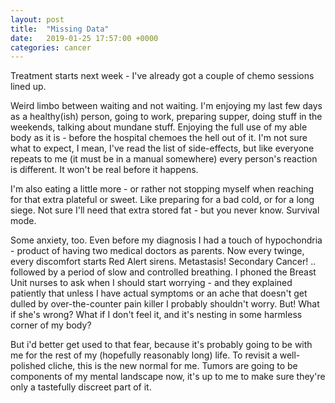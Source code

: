 ```yaml
---
layout: post
title:  "Missing Data"
date:   2019-01-25 17:57:00 +0000
categories: cancer
---
```

Treatment starts next week - I've already got a couple of chemo sessions lined up.

Weird limbo between waiting and not waiting.  I'm enjoying my last few days as a healthy(ish) person, going to work, preparing supper, doing stuff in the weekends, talking about mundane stuff.  Enjoying the full use of my able body as it is - before the hospital chemoes the hell out of it.  I'm not sure what to expect, I mean, I've read the list of side-effects, but like everyone repeats to me (it must be in a manual somewhere) every person's reaction is different.  It won't be real before it happens.

I'm also eating a little more - or rather not stopping myself when reaching for that extra plateful or sweet.  Like preparing for a bad cold, or for a long siege.  Not sure I'll need that extra stored fat - but you never know.  Survival mode.

Some anxiety, too.  Even before my diagnosis I had a touch of hypochondria - product of having two medical doctors as parents.  Now every twinge, every discomfort starts Red Alert sirens.  Metastasis! Secondary Cancer! .. followed by a period of slow and controlled breathing.  I phoned the Breast Unit nurses to ask when I should start worrying - and they explained patiently that unless I have actual symptoms or an ache that doesn't get dulled by over-the-counter pain killer I probably shouldn't worry.  But! What if she's wrong?  What if I don't feel it, and it's nesting in some harmless corner of my body?

But i'd better get used to that fear, because it's probably going to be with me for the rest of my (hopefully reasonably long) life.  To revisit a well-polished cliche, this is the new normal for me.  Tumors are going to be components of my mental landscape now, it's up to me to make sure they're only a tastefully discreet part of it.
